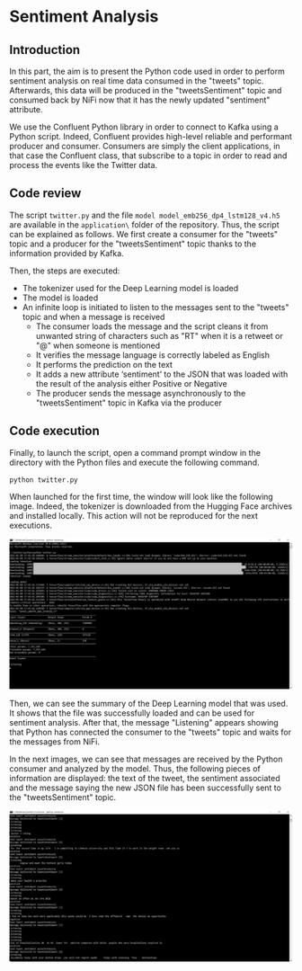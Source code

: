 # Sentiment Analysis

## Introduction

In this part, the aim is to present the Python code used in order to perform sentiment analysis on real time data consumed in the "tweets" topic. Afterwards, this data will be produced in the "tweetsSentiment" topic and consumed back by NiFi now that it has the newly updated "sentiment" attribute.

We use the Confluent Python library in order to connect to Kafka using a Python script. Indeed, Confluent provides high-level reliable and performant producer and consumer. Consumers are simply the client applications, in that case the Confluent class, that subscribe to a topic in order to read and process the events like the Twitter data.

## Code review

The script `twitter.py` and the file `model model_emb256_dp4_lstm128_v4.h5` are available in the `application\` folder of the repository. Thus, the script can be explained as follows. We first create a consumer for the "tweets" topic and a producer for the "tweetsSentiment" topic thanks to the information provided by Kafka.

Then, the steps are executed:
- The tokenizer used for the Deep Learning model is loaded
- The model is loaded
- An infinite loop is initiated to listen to the messages sent to the "tweets" topic and when a message is received
  - The consumer loads the message and the script cleans it from unwanted string of characters such as "RT" when it is a retweet or "@" when someone is mentioned
  - It verifies the message language is correctly labeled as English
  - It performs the prediction on the text
  - It adds a new attribute ‘sentiment’ to the JSON that was loaded with the result of the analysis either Positive or Negative
  - The producer sends the message asynchronously to the "tweetsSentiment" topic in Kafka via the producer

## Code execution

Finally, to launch the script, open a command prompt window in the directory with the Python files and execute the following command.
~~~
python twitter.py
~~~

When launched for the first time, the window will look like the following image. Indeed, the tokenizer is downloaded from the Hugging Face archives and installed locally. This action will not be reproduced for the next executions.

![execution](https://github.com/AmauryDM/twitter-dataflow/blob/main/images/execution.png)

Then, we can see the summary of the Deep Learning model that was used. It shows that the file was successfully loaded and can be used for sentiment analysis. After that, the message "Listening" appears showing that Python has connected the consumer to the "tweets" topic and waits for the messages from NiFi.

In the next images, we can see that messages are received by the Python consumer and analyzed by the model. Thus, the following pieces of information are displayed: the text of the tweet, the sentiment associated and the message saying the new JSON file has been successfully sent to the "tweetsSentiment" topic.

![listening](https://github.com/AmauryDM/twitter-dataflow/blob/main/images/listening.png)
